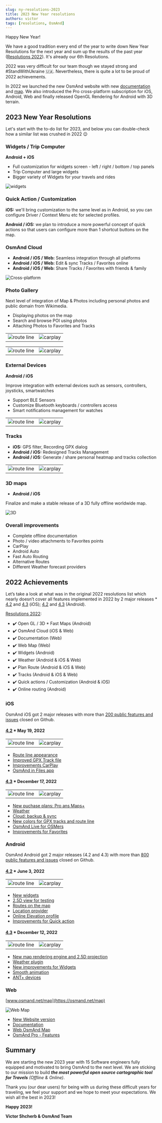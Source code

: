 ```yaml
---
slug: ny-resolutions-2023
title: 2023 New Year resolutions
authors: victor
tags: [resolutions, OsmAnd]
---
```


Happy New Year!

We have a good tradition every end of the year to write down New Year Resolutions for the next year and sum up the results of the past year ([Resolutions 2022](https://osmand.net/blog/ny-resolutions-2022)). It's already our 6th Resolutions. 


2022 was very difficult for our team though we stayed strong and #StandWithUkraine 🇺🇦. Nevertheless, there is quite a lot to be proud of 2022 achievements.

In 2022 we launched the new OsmAnd website with new [documentation](https://osmand.net/docs/intro) and [map](https://osmand.net/map). We also introduced the Pro cross-platform subscription for iOS, Android, Web and finally released OpenGL Rendering for Android with 3D terrain.

<!--truncate-->
## 2023 New Year Resolutions

Let's start with the to-do list for 2023, and below you can double-check how a similar list was  crushed in 2022 😉

### Widgets / Trip Computer

**Android + iOS**
* Full customization for widgets screen - left / right / bottom / top panels
* Trip Computer and large widgets 
* Bigger variety of Widgets for your travels and rides

![widgets](./widgets.png)

### Quick Action / Customization

**iOS:** we'll bring customization to the same level as in Android, so you can configure Driver / Context Menu etc for selected profiles.

**Android / iOS:** we plan to introduce a more powerful concept of quick actions so that users can configure more than 1 shortcut buttons on the map.


### OsmAnd Cloud

* **Android / iOS / Web:** Seamless integration through all platforms
* **Android / iOS / Web:** Edit & sync Tracks / Favorites online
* **Android / iOS / Web:** Share Tracks / Favorites with friends & family

![Cross-platform](./cross-platform.png)

### Photo Gallery

Next level of integration of Map & Photos including personal photos and public domain from Wikimedia.

* Displaying photos on the map
* Search and browse POI using photos
* Attaching Photos to Favorites and Tracks

<table class="blogimage">
  <tr>
    <td><img src={require('./photo_gallery.png').default} alt="route line"/></td>
    <td><img src={require('./photo_gallery_1.png').default} alt="carplay"/></td>
    </tr>
</table> 

<table class="blogimage">
  <tr>
    <td><img src={require('./photo_gallery_2.png').default} alt="route line"/></td>
    <td><img src={require('./photo_gallery_3.png').default} alt="carplay"/></td>
    </tr>
</table> 

### External Devices

**Android / iOS**

Improve integration with external devices such as sensors, controllers, joysticks, smartwatches

* Support BLE Sensors
* Customize Bluetooth keyboards / controllers access
* Smart notifications management for watches

<table class="blogimage">
  <tr>
    <td><img src={require('./external.png').default} alt="route line"/></td>
    <td><img src={require('./external_1.png').default} alt="carplay"/></td>
    </tr>
</table> 

### Tracks

* **iOS:** GPS filter, Recording GPX dialog
* **Android / iOS:** Redesigned Tracks Management
* **Android / iOS:** Generate / share personal heatmap and tracks collection

<table class="blogimage">
  <tr>
    <td><img src={require('./tracks_1.png').default} alt="route line"/></td>
    <td><img src={require('./tracks_2.png').default} alt="carplay"/></td>
    </tr>
</table> 

### 3D maps

* **Android / iOS** 

Finalize and make a stable release of a 3D fully offline worldwide map.

![3D](./3d-relief.png)

### Overall improvements

- Complete offline documentation
- Photo / video attachments to Favorites points
- CarPlay
- Android Auto
- Fast Auto Routing
- Alternative Routes
- Different Weather forecast providers


## 2022 Achievements

Let’s take a look at what was in the original 2022 resolutions list which nearly doesn’t cover all features implemented in 2022 by 2 major releases * [4.2](https://osmand.net/blog/osmand-ios-4-2-released) and [4.3](https://osmand.net/blog/osmand-ios-4-3-released) (iOS); [4.2](https://osmand.net/blog/osmand-android-4-2-released) and [4.3](https://osmand.net/blog/osmand-android-4-3-released) (Android).

[Resolutions 2022](https://osmand.net/blog/ny-resolutions-2022):


* ✔️ Open GL / 3D * Fast Maps (Android)
* ✔️ OsmAnd Cloud (iOS & Web)
* ✔️ Documentation (Web)
* ✔️ Web Map (Web)
* ✔️ Widgets (Android)
* ✔️ Weather (Android & iOS & Web)
* ✔️ Plan Route (Android & iOS & Web)
* ✔️ Tracks (Android & iOS & Web)
* ✔️ Quick actions / Customization (Android & iOS)
* ✔️ Online routing (Android)

### iOS

OsmAnd iOS got 2 major releases with more than <a href="https://github.com/osmandapp/OsmAnd-iOS/milestones?state=closed">200 public features and issues</a> closed on Github.

#### [4.2](https://osmand.net/blog/osmand-ios-4-2-released) * May 19, 2022

<table class="blogimage">
  <tr>
    <td><img src={require('./route_line_ios.png').default} alt="route line"/></td>
    <td><img src={require('./ios-carplay.png').default} alt="carplay"/></td>
    </tr>
</table> 


* [Route line appearance](https://osmand.net/blog/osmand-ios-4-2-released#route-line-appearance)
* [Improved GPX Track file](https://osmand.net/blog/osmand-ios-4-2-released#tracks)
* [Improvements CarPlay](https://osmand.net/blog/osmand-ios-4-2-released#carplay)
* [OsmAnd in Files app](https://osmand.net/blog/osmand-ios-4-2-released#files-app)


#### [4.3](https://osmand.net/blog/osmand-ios-4-3-released) * December 17, 2022

<table class="blogimage">
  <tr>
    <td><img src={require('./weather_ios.png').default} alt="route line"/></td>
    <td><img src={require('./backup_1_ios.png').default} alt="carplay"/></td>
    </tr>
</table> 
 


* [New puchase plans: Pro ans Maps+](https://osmand.net/blog/osmand-ios-4-3-released#new-purchase-plans)
* [Weather](https://osmand.net/blog/osmand-ios-4-3-released#weather-forecast)
* [Cloud: backup & sync](https://osmand.net/blog/osmand-ios-4-3-released#cloud-backup)
* [New colors for GPX tracks and route line](https://osmand.net/blog/osmand-ios-4-3-released#new-colors-for-tracks-and-route-line)
* [OsmAnd Live for OSMers](https://osmand.net/blog/osmand-ios-4-3-released#osmand-live-for-osmers)
* [Improvements for Favorites](https://osmand.net/blog/osmand-ios-4-3-released#new-updates-for-favorites)

### Android

OsmAnd Android got 2 major releases (4.2 and 4.3) with more than <a href="https://github.com/osmandapp/Osmand/milestones?state=closed">800 public features and issues</a> closed on Github.
        
#### [4.2](https://osmand.net/blog/osmand-android-4-2-released) * June 3, 2022

<table class="blogimage">
  <tr>
    <td><img src={require('./2_5d_view1.png').default} alt="route line"/></td>
    <td><img src={require('./hiking_routes.png').default} alt="carplay"/></td>
    </tr>
</table>        


* [New widgets](https://osmand.net/blog/osmand-android-4-2-released#new-in-osmand-widgets)
* [2.5D view for testing](https://osmand.net/blog/osmand-android-4-2-released#25d-view-for-testing)
* [Routes on the map](https://osmand.net/blog/osmand-android-4-2-released#routes-on-the-map)
* [Location provider](https://osmand.net/blog/osmand-android-4-2-released#location-provider)
* [Online Elevation profile](https://osmand.net/blog/osmand-android-4-2-released#online-elevation-profile)
* [Improvements for Quick action](https://osmand.net/blog/osmand-android-4-2-released#new-items-for-quick-action)

      
#### [4.3](https://osmand.net/blog/osmand-android-4-3-released) * December 12, 2022
      
<table class="blogimage">
  <tr>
    <td><img src={require('./2-5-d-view_2.png').default} alt="route line"/></td>
    <td><img src={require('./weather_plugin.png').default} alt="carplay"/></td>
    </tr>
</table>  


* [New map rendering engine and 2.5D projection](https://osmand.net/blog/osmand-android-4-3-released#new-faster-map-rendering-engine)
* [Weather plugin](https://osmand.net/blog/osmand-android-4-3-released#weather-plugin)
* [New improvements for Widgets](https://osmand.net/blog/osmand-android-4-3-released#new-improvements-for-widgets)
* [Smooth animation](https://osmand.net/blog/osmand-android-4-3-released#smooth-animation)
* [ANT+ devices](https://osmand.net/blog/osmand-android-4-3-released#support-external-devices-ant)


### Web  

[www.osmand.net/map](https://osmand.net/map)

![Web Map](./web.png)

* [New Website version](https://osmand.net/)
* [Documentation](https://osmand.net/docs/intro)
* [Web OsmAnd Map](https://osmand.net/map)
* [OsmAnd Pro - Features](https://osmand.net/docs/user/purchases/android#pro-features)


## Summary

We are starting the new 2023 year with 15 Software engineers fully equipped and motivated to bring OsmAnd to the next level. We are sticking to our mission to build ***the most powerful open source cartographic tool for Travels*** *(Offline & Online)*.

Thank you (our dear users) for being with us during these difficult years for traveling, we feel your support and we hope to meet your expectations. We wish all the best in 2023!

**Happy 2023!**

**Victor Shcherb & OsmAnd Team**
